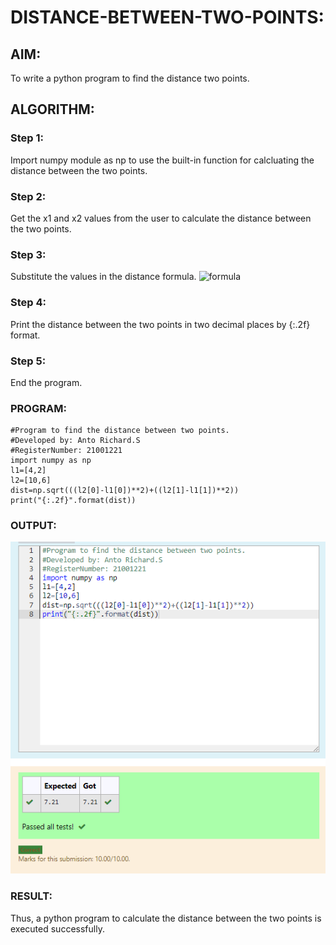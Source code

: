 # DISTANCE-BETWEEN-TWO-POINTS:

## AIM:
To write a python program to find the distance two points.

## ALGORITHM:
### Step 1: 
Import numpy module as np to use the built-in function for calcluating the distance between the two points.
### Step 2:
Get the x1 and x2 values from the user to calculate the distance between the two points.
### Step 3: 
Substitute the values in the distance formula. ![formula](/formula.jpg)
### Step 4:
Print the distance between the two points in two decimal places by {:.2f} format.
### Step 5:
End the program.

### PROGRAM:
```
#Program to find the distance between two points.
#Developed by: Anto Richard.S
#RegisterNumber: 21001221
import numpy as np
l1=[4,2]
l2=[10,6]
dist=np.sqrt(((l2[0]-l1[0])**2)+((l2[1]-l1[1])**2))
print("{:.2f}".format(dist))
```

### OUTPUT:
![distance](dist.png)

### RESULT:
Thus, a python program to calculate the distance between the two points is executed successfully.